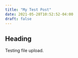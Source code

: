 ```yaml
---
title: "My Test Post"
date: 2021-05-28T10:52:52-04:00
draft: false
---
```


## Heading 

Testing file upload. 
